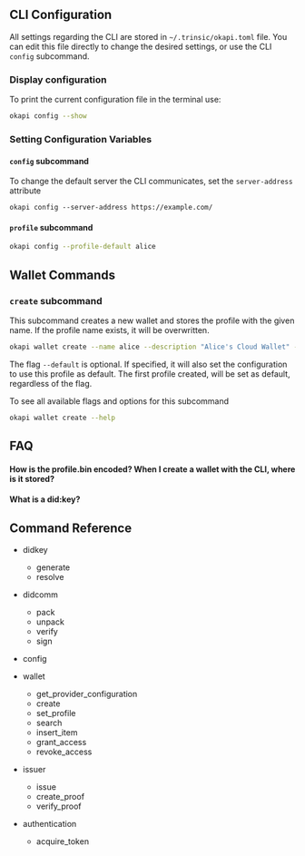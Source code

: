 
## CLI Configuration

All settings regarding the CLI are stored in `~/.trinsic/okapi.toml` file. You can edit this file directly to change the desired settings, or use the CLI `config` subcommand.

### Display configuration

To print the current configuration file in the terminal use:

```bash
okapi config --show
```

### Setting Configuration Variables

#### `config` subcommand

To change the default server the CLI communicates, set the `server-address` attribute

```
okapi config --server-address https://example.com/
```

#### `profile` subcommand

```bash
okapi config --profile-default alice
```

## Wallet Commands

### `create` subcommand

This subcommand creates a new wallet and stores the profile with the given name. If the profile name exists, it will be overwritten.

```bash
okapi wallet create --name alice --description "Alice's Cloud Wallet" --default
```

The flag `--default` is optional. If specified, it will also set the configuration to use this profile as default. The first profile created, will be set as default, regardless of the flag.

To see all available flags and options for this subcommand

```bash
okapi wallet create --help
```



## FAQ
#### How is the profile.bin encoded? When I create a wallet with the CLI, where is it stored?

#### What is a did:key?

## Command Reference
- didkey
  - generate
  - resolve

- didcomm
  - pack
  - unpack
  - verify
  - sign

- config

- wallet
  - get_provider_configuration
  - create
  - set_profile
  - search
  - insert_item
  - grant_access
  - revoke_access

- issuer
  - issue
  - create_proof
  - verify_proof

- authentication
  - acquire_token
